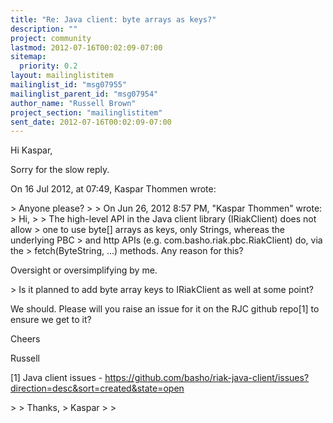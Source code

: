 ```yaml
---
title: "Re: Java client: byte arrays as keys?"
description: ""
project: community
lastmod: 2012-07-16T00:02:09-07:00
sitemap:
  priority: 0.2
layout: mailinglistitem
mailinglist_id: "msg07955"
mailinglist_parent_id: "msg07954"
author_name: "Russell Brown"
project_section: "mailinglistitem"
sent_date: 2012-07-16T00:02:09-07:00
---
```



Hi Kaspar,

Sorry for the slow reply.

On 16 Jul 2012, at 07:49, Kaspar Thommen wrote:

&gt; Anyone please?
&gt; 
&gt; On Jun 26, 2012 8:57 PM, "Kaspar Thommen"  wrote:
&gt; Hi,
&gt; 
&gt; The high-level API in the Java client library (IRiakClient) does not allow 
&gt; one to use byte[] arrays as keys, only Strings, whereas the underlying PBC 
&gt; and http APIs (e.g. com.basho.riak.pbc.RiakClient) do, via the 
&gt; fetch(ByteString, ...) methods. Any reason for this?

Oversight or oversimplifying by me.


&gt; Is it planned to add byte array keys to IRiakClient as well at some point?

We should. Please will you raise an issue for it on the RJC github repo[1] to 
ensure we get to it?

Cheers

Russell

[1] Java client issues - 
https://github.com/basho/riak-java-client/issues?direction=desc&sort=created&state=open

&gt; 
&gt; Thanks,
&gt; Kaspar
&gt; 
&gt; 

